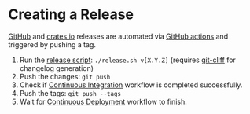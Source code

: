 # Creating a Release

[GitHub](https://github.com/orhun/runst/releases) and [crates.io](https://crates.io/crates/runst) releases are automated via [GitHub actions](.github/workflows/cd.yml) and triggered by pushing a tag.

1. Run the [release script](./release.sh): `./release.sh v[X.Y.Z]` (requires [git-cliff](https://github.com/orhun/git-cliff) for changelog generation)
2. Push the changes: `git push`
3. Check if [Continuous Integration](https://github.com/orhun/runst/actions) workflow is completed successfully.
4. Push the tags: `git push --tags`
5. Wait for [Continuous Deployment](https://github.com/orhun/runst/actions) workflow to finish.
